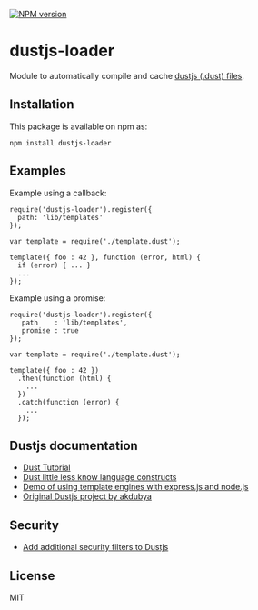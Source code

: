 [![NPM version](https://badge.fury.io/js/dustjs-loader.svg)](http://badge.fury.io/js/dustjs-loader)

# dustjs-loader

Module to automatically compile and cache [dustjs (.dust) files](https://github.com/linkedin/dustjs).

## Installation

This package is available on npm as:

```
npm install dustjs-loader
```

## Examples

Example using a callback:

```
require('dustjs-loader').register({
  path: 'lib/templates'
});

var template = require('./template.dust');

template({ foo : 42 }, function (error, html) {
  if (error) { ... }
  ...
});
```

Example using a promise:

```
require('dustjs-loader').register({
   path    : 'lib/templates',
   promise : true
});

var template = require('./template.dust');

template({ foo : 42 })
  .then(function (html) {
    ...
  })
  .catch(function (error) {
    ...
  });
```

## Dustjs documentation

* [Dust Tutorial](https://github.com/linkedin/dustjs/wiki/Dust-Tutorial)
* [Dust little less know language constructs](https://github.com/linkedin/dustjs/wiki/Dust-little-less-know-language-constructs)
* [Demo of using template engines with express.js and node.js](https://github.com/chovy/express-template-demo)
* [Original Dustjs project by akdubya](http://akdubya.github.io/dustjs/)

## Security

* [Add additional security filters to Dustjs](https://github.com/linkedin/dustjs-filters-secure)

## License

MIT